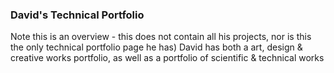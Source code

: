 
### David's Technical Portfolio

Note this is an overview - this does not contain all his projects, nor is this the only technical portfolio page he has)
David has both a art, design & creative works portfolio, as well as a portfolio of scientific & technical works
